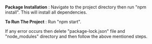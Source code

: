 **Package Installation** : Navigate to the project directory then run "npm install". This will install all dependencies.

**To Run The Project** : Run "npm start".

If any error occurs then delete "package-lock.json" file and "node_modules" directory and then follow the above mentioned steps.